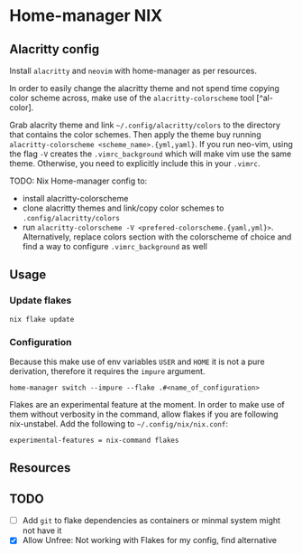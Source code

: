 # Home-manager NIX

## Alacritty config

Install `alacritty` and `neovim` with home-manager as per resources. 

In order to easily change the alacritty theme and not spend time copying color scheme across, make use of the `alacritty-colorscheme` tool [^al-color].

Grab alacrity theme and link `~/.config/alacritty/colors` to the directory that contains the color schemes.
Then apply the theme buy running `alacritty-colorscheme <scheme_name>.{yml,yaml}`. If you run neo-vim, using the flag `-V` creates the `.vimrc_background` which will make vim use the same theme. Otherwise, you need to explicitly include this in your `.vimrc`.

TODO: Nix Home-manager config to:
- install alacritty-colorscheme
- clone alacritty themes and link/copy color schemes to `.config/alacritty/colors`
- run `alacritty-colorscheme -V <prefered-colorscheme.{yaml,yml}>`. Alternatively, replace colors section with the colorscheme of choice and find a way to configure `.vimrc_background` as well

## Usage

### Update flakes

```
nix flake update
```

### Configuration

Because this make use of env variables `USER` and `HOME` it is not a pure derivation, therefore it requires the `impure` argument.

```
home-manager switch --impure --flake .#<name_of_configuration>
```

Flakes are an experimental feature at the moment. In order to make use of them without verbosity in the command, allow flakes if you are following nix-unstabel. Add the following to `~/.config/nix/nix.conf`:

```
experimental-features = nix-command flakes
```

## Resources
[al-color]: https://github.com/toggle-corp/alacritty-colorscheme

## TODO

- [ ] Add `git` to flake dependencies as containers or minmal system might not have it
- [x] Allow Unfree: Not working with Flakes for my config, find alternative
